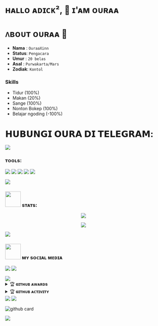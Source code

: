 # ʜᴀʟʟᴏ ᴀᴅɪᴄᴋ², 🐣  ɪ'ᴀᴍ ᴏᴜʀᴀᴀ 

# ᴧʙᴏᴜᴛ ᴏᴜʀᴀᴀ 🐣 
- **Nama**  : `OuraaXinn`
- **Status**: `Pengacara`
- **Umur**  : `20 belas`
- **Asal**  : `Purwakarta/Mars`
- **Zodiak**: `Kontol`

### Skills
- Tidur (100%)
- Makan (20%)
- Sange (100%)
- Nonton Bokep (100%)
- Belajar ngoding (-100%)

# 𝗛𝗨𝗕𝗨𝗡𝗚𝗜 𝗢𝗨𝗥𝗔 𝗗𝗜 𝗧𝗘𝗟𝗘𝗚𝗥𝗔𝗠:

[<img src="https://media0.giphy.com/media/ya4eevXU490Iw/giphy.gif">](https://t.me/Owaitingforyou)

### ᴛᴏᴏʟs:
<p>
    <img src="https://img.shields.io/badge/OS-Linux-blue?&logo=Linux" />
    <img src="https://img.shields.io/badge/OS-Windows-blue?&logo=Windows" />
    <img src="https://img.shields.io/badge/IDE-Xcode-blue?&logo=xcode" />
    <img src="https://img.shields.io/badge/Text%20Editor-Visual%20Studio%20Code-blue?&logo=visual%20studio%20code&logoColor=blue" />
    <img src="https://img.shields.io/badge/Sublime%20Text-gray?&logo=Sublime-Text" />
</p>

<img src="https://user-images.githubusercontent.com/73097560/115834477-dbab4500-a447-11eb-908a-139a6edaec5c.gif">

### <img src="https://media.giphy.com/media/IqgySmxEgP0rs40ZMB/giphy.gif" width="50"> sᴛᴀᴛs:
<p>
    <p align="center"><a href="https://github.com/Oura-Ubot"><img src="https://github-readme-stats.vercel.app/api?username=Oura-Ubot&show_icons=true&theme=radical"></a></p>
<p align="center"><a href="https://github.com/Oura-Ubot"><img src="https://github-readme-stats.vercel.app/api/top-langs/?username=Oura-Ubot&theme=radical&layout=compact"></a></p>

<img src="https://user-images.githubusercontent.com/73097560/115834477-dbab4500-a447-11eb-908a-139a6edaec5c.gif">

### <img src="https://media.giphy.com/media/VgCDAzcKvsR6OM0uWg/giphy.gif" width="50"> ᴍʏ sᴏᴄɪᴀʟ ᴍᴇᴅɪᴀ
<p>
    <a href="https://t.me/OuraaSupport" target="blank"><img src="https://img.icons8.com/nolan/55/telegram-app.png" /></a>
    <a href="https://t.me/Owaitingforyou" target="radical"><img src="https://img.icons8.com/nolan/55/telegram-app.png" /></a>
</p>
<img src="https://user-images.githubusercontent.com/73097560/115834477-dbab4500-a447-11eb-908a-139a6edaec5c.gif">
<details>
    <summary>&#127942 <b>ɢɪᴛʜᴜʙ ᴀᴡᴀʀᴅs</b></summary><br/>

![Github Trophy](https://github-profile-trophy.vercel.app/?username=kyuraxp&margin-w=5&margin-h=5)

</details>

<details>
    <summary>&#127942 <b>ɢɪᴛʜᴜʙ ᴀᴄᴛɪᴠɪᴛʏ</b></summary><br/>

![Metrics](https://metrics.lecoq.io/Oura-Ubot?template=classic&repositories.forks=true&languages=1&languages.colors=github&languages.threshold=0%25&config.timezone=Asia%2FJakarta)

</details>
<img src="https://user-images.githubusercontent.com/73097560/115834477-dbab4500-a447-11eb-908a-139a6edaec5c.gif">

<img src="https://user-images.githubusercontent.com/73097560/115834477-dbab4500-a447-11eb-908a-139a6edaec5c.gif">

![github card](https://github-readme-stats.vercel.app/api/pin/?username=Oura-Ubot&repo=OuraUserbot&theme=dark)

<img src="https://user-images.githubusercontent.com/73097560/115834477-dbab4500-a447-11eb-908a-139a6edaec5c.gif">
